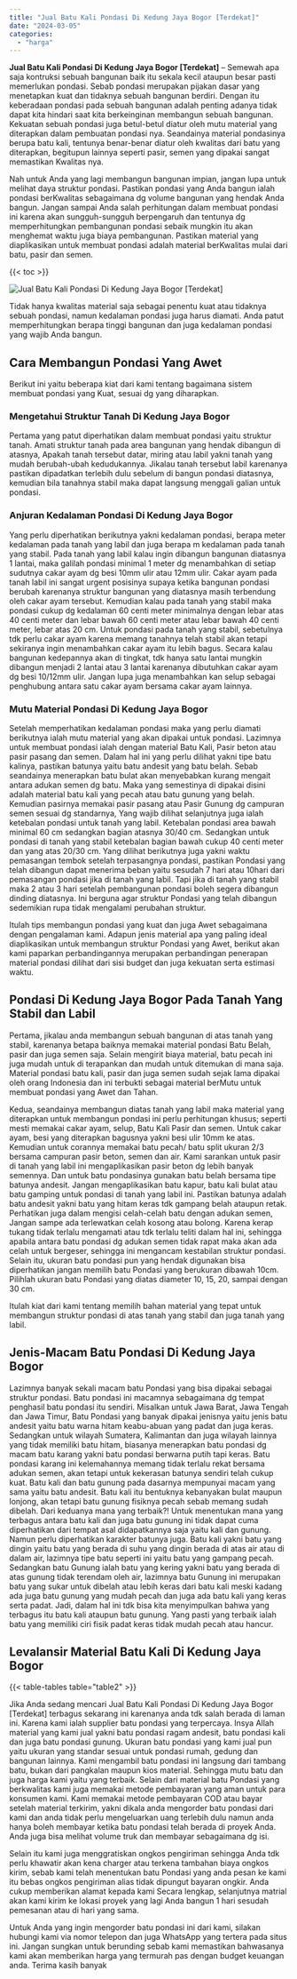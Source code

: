 ```yaml
---
title: "Jual Batu Kali Pondasi Di Kedung Jaya Bogor [Terdekat]"
date: "2024-03-05"
categories: 
  - "harga"
---
```


**Jual Batu Kali Pondasi Di Kedung Jaya Bogor \[Terdekat\]** – Semewah apa saja kontruksi sebuah bangunan baik itu sekala kecil ataupun besar pasti memerlukan pondasi. Sebab pondasi merupakan pijakan dasar yang menetapkan kuat dan tidaknya sebuah bangunan berdiri. Dengan itu keberadaan pondasi pada sebuah bangunan adalah penting adanya tidak dapat kita hindari saat kita berkeinginan membangun sebuah bangunan. Kekuatan sebuah pondasi juga betul-betul diatur oleh mutu material yang diterapkan dalam pembuatan pondasi nya. Seandainya material pondasinya berupa batu kali, tentunya benar-benar diatur oleh kwalitas dari batu yang diterapkan, begitupun lainnya seperti pasir, semen yang dipakai sangat memastikan Kwalitas nya.

Nah untuk Anda yang lagi membangun bangunan impian, jangan lupa untuk melihat daya struktur pondasi. Pastikan pondasi yang Anda bangun ialah pondasi berKwalitas sebagaimana dg volume bangunan yang hendak Anda bangun. Jangan sampai Anda salah perhitungan dalam membuat pondasi ini karena akan sungguh-sungguh berpengaruh dan tentunya dg memperhitungkan pembangunan pondasi sebaik mungkin itu akan menghemat waktu juga biaya pembangunan. Pastikan material yang diaplikasikan untuk membuat pondasi adalah material berKwalitas mulai dari batu, pasir dan semen.

{{< toc >}}

![Jual Batu Kali Pondasi Di Kedung Jaya Bogor [Terdekat]](/images/jual-batu-kali-01.png)

Tidak hanya kwalitas material saja sebagai penentu kuat atau tidaknya sebuah pondasi, namun kedalaman pondasi juga harus diamati. Anda patut memperhitungkan berapa tinggi bangunan dan juga kedalaman pondasi yang wajib Anda bangun.

## Cara Membangun Pondasi Yang Awet

Berikut ini yaitu beberapa kiat dari kami tentang bagaimana sistem membuat pondasi yang Kuat, sesuai dg yang diharapkan.

### Mengetahui Struktur Tanah Di Kedung Jaya Bogor

Pertama yang patut diperhatikan dalam membuat pondasi yaitu struktur tanah. Amati struktur tanah pada area bangunan yang hendak dibangun di atasnya, Apakah tanah tersebut datar, miring atau labil yakni tanah yang mudah berubah-ubah kedudukannya. Jikalau tanah tersebut labil karenanya pastikan dipadatkan terlebih dulu sebelum di bangun pondasi diatasnya, kemudian bila tanahnya stabil maka dapat langsung menggali galian untuk pondasi.

### Anjuran Kedalaman Pondasi Di Kedung Jaya Bogor

Yang perlu diperhatikan berikutnya yakni kedalaman pondasi, berapa meter kedalaman pada tanah yang labil dan juga berapa m kedalaman pada tanah yang stabil. Pada tanah yang labil kalau ingin dibangun bangunan diatasnya 1 lantai, maka galilah pondasi minimal 1 meter dg menambahkan di setiap sudutnya cakar ayam dg besi 10mm ulir atau 12mm ulir. Cakar ayam pada tanah labil ini sangat urgent posisinya supaya ketika bangunan pondasi berubah karenanya struktur bangunan yang diatasnya masih terbendung oleh cakar ayam tersebut. Kemudian kalau pada tanah yang stabil maka pondasi cukup dg kedalaman 60 centi meter minimalnya dengan lebar atas 40 centi meter dan lebar bawah 60 centi meter atau lebar bawah 40 centi meter, lebar atas 20 cm. Untuk pondasi pada tanah yang stabil, sebetulnya tdk perlu cakar ayam karena memang tanahnya telah stabil akan tetapi sekiranya ingin menambahkan cakar ayam itu lebih bagus. Secara kalau bangunan kedepannya akan di tingkat, tdk hanya satu lantai mungkin dibangun menjadi 2 lantai atau 3 lantai karenanya dibutuhkan cakar ayam dg besi 10/12mm ulir. Jangan lupa juga menambahkan kan selup sebagai penghubung antara satu cakar ayam bersama cakar ayam lainnya.

### Mutu Material Pondasi Di Kedung Jaya Bogor

Setelah memperhatikan kedalaman pondasi maka yang perlu diamati berikutnya ialah mutu material yang akan dipakai untuk pondasi. Lazimnya untuk membuat pondasi ialah dengan material Batu Kali, Pasir beton atau pasir pasang dan semen. Dalam hal ini yang perlu dilihat yakni tipe batu kalinya, pastikan batunya yaitu batu andesit yang batu belah. Sebab seandainya menerapkan batu bulat akan menyebabkan kurang mengait antara adukan semen dg batu. Maka yang semestinya di dipakai disini adalah material batu kali yang pecah atau batu gunung yang belah. Kemudian pasirnya memakai pasir pasang atau Pasir Gunung dg campuran semen sesuai dg standarnya, Yang wajib dilihat selanjutnya juga ialah ketebalan pondasi untuk tanah yang labil. Ketebalan pondasi area bawah minimal 60 cm sedangkan bagian atasnya 30/40 cm. Sedangkan untuk pondasi di tanah yang stabil ketebalan bagian bawah cukup 40 centi meter dan yang atas 20/30 cm. Yang dilihat berikutnya juga yakni waktu pemasangan tembok setelah terpasangnya pondasi, pastikan Pondasi yang telah dibangun dapat menerima beban yaitu sesudah 7 hari atau 10hari dari pemasangan pondasi jika di tanah yang labil. Tapi jika di tanah yang stabil maka 2 atau 3 hari setelah pembangunan pondasi boleh segera dibangun dinding diatasnya. Ini berguna agar struktur Pondasi yang telah dibangun sedemikian rupa tidak mengalami perubahan struktur.

Itulah tips membangun pondasi yang kuat dan juga Awet sebagaimana dengan pengalaman kami. Adapun jenis material apa yang paling ideal diaplikasikan untuk membangun struktur Pondasi yang Awet, berikut akan kami paparkan perbandingannya merupakan perbandingan penerapan material pondasi dilihat dari sisi budget dan juga kekuatan serta estimasi waktu.

## Pondasi Di Kedung Jaya Bogor Pada Tanah Yang Stabil dan Labil

Pertama, jikalau anda membangun sebuah bangunan di atas tanah yang stabil, karenanya betapa baiknya memakai material pondasi Batu Belah, pasir dan juga semen saja. Selain mengirit biaya material, batu pecah ini juga mudah untuk di terapankan dan mudah untuk ditemukan di mana saja. Material pondasi batu kali, pasir dan juga semen sudah sejak lama dipakai oleh orang Indonesia dan ini terbukti sebagai material berMutu untuk membuat pondasi yang Awet dan Tahan.

Kedua, seandainya membangun diatas tanah yang labil maka material yang diterapkan untuk membangun pondasi ini perlu perhitungan khusus; seperti mesti memakai cakar ayam, selup, Batu Kali Pasir dan semen. Untuk cakar ayam, besi yang diterapkan bagusnya yakni besi ulir 10mm ke atas. Kemudian untuk corannya memakai batu pecah/ batu split ukuran 2/3 bersama campuran pasir beton, semen dan air. Kami sarankan untuk pasir di tanah yang labil ini mengaplikasikan pasir beton dg lebih banyak semennya. Dan untuk batu pondasinya gunakan batu belah bersama tipe batunya andesit. Jangan mengaplikasikan batu kapur, batu kali bulat atau batu gamping untuk pondasi di tanah yang labil ini. Pastikan batunya adalah batu andesit yakni batu yang hitam keras tdk gampang belah ataupun retak. Perhatikan juga dalam mengisi celah-celah batu dengan adukan semen, Jangan sampe ada terlewatkan celah kosong atau bolong. Karena kerap tukang tidak terlalu mengamati atau tdk terlalu teliti dalam hal ini, sehingga apabila antara batu pondasi dg adukan semen tidak rapat maka akan ada celah untuk bergeser, sehingga ini mengancam kestabilan struktur pondasi. Selain itu, ukuran batu pondasi pun yang hendak digunakan bisa diperhatikan jangan memilih batu Pondasi yang berukuran dibawah 10cm. Pilihlah ukuran batu Pondasi yang diatas diameter 10, 15, 20, sampai dengan 30 cm.

Itulah kiat dari kami tentang memilih bahan material yang tepat untuk membangun struktur pondasi di atas tanah yang stabil dan juga tanah yang labil.

## Jenis-Macam Batu Pondasi Di Kedung Jaya Bogor

Lazimnya banyak sekali macam batu Pondasi yang bisa dipakai sebagai struktur pondasi. Batu pondasi ini macamnya sebagaimana dg tempat penghasil batu pondasi itu sendiri. Misalkan untuk Jawa Barat, Jawa Tengah dan Jawa Timur, Batu Pondasi yang banyak dipakai jenisnya yaitu jenis batu andesit yaitu batu warna hitam keabu-abuan yang padat dan juga keras. Sedangkan untuk wilayah Sumatera, Kalimantan dan juga wilayah lainnya yang tidak memiliki batu hitam, biasanya menerapkan batu pondasi dg macam batu karang yakni batu pondasi berwarna putih tapi keras. Batu pondasi karang ini kelemahannya memang tidak terlalu rekat bersama adukan semen, akan tetapi untuk kekerasan batunya sendiri telah cukup kuat. Batu kali dan batu gunung pada dasarnya mempunyai macam yang sama yaitu batu andesit. Batu kali itu bentuknya kebanyakan bulat maupun lonjong, akan tetapi batu gunung fisiknya pecah sebab memang sudah dibelah. Dari keduanya mana yang terbaik?! Untuk menentukan mana yang terbagus antara batu kali dan juga batu gunung ini tidak dapat cuma diperhatikan dari tempat asal didapatkannya saja yaitu kali dan gunung. Namun perlu diperhatikan karakter batunya juga. Batu kali yakni batu yang dingin yaitu batu yang berada di suhu yang dingin berada di atas air atau di dalam air, lazimnya tipe batu seperti ini yaitu batu yang gampang pecah. Sedangkan batu Gunung ialah batu yang kering yakni batu yang berada di atas gunung tidak terendam oleh air, lazimnya batu Gunung ini merupakan batu yang sukar untuk dibelah atau lebih keras dari batu kali meski kadang ada juga batu gunung yang mudah pecah dan juga ada batu kali yang keras serta padat. Jadi, dalam hal ini tdk bisa kita menyimpulkan bahwa yang terbagus itu batu kali ataupun batu gunung. Yang pasti yang terbaik ialah batu yang memiliki ciri fisik padat keras tidak mudah pecah atau hancur.

## Levalansir Material Batu Kali Di Kedung Jaya Bogor

{{< table-tables table="table2" >}}

Jika Anda sedang mencari Jual Batu Kali Pondasi Di Kedung Jaya Bogor \[Terdekat\] terbagus sekarang ini karenanya anda tdk salah berada di laman ini. Karena kami ialah supplier batu pondasi yang terpercaya. Insya Allah material yang kami jual yakni batu pondasi ragam andesit, batu pondasi kali dan juga batu pondasi gunung. Ukuran batu pondasi yang kami jual pun yaitu ukuran yang standar sesuai untuk pondasi rumah, gedung dan bangunan lainnya. Kami mengambil batu pondasi ini langsung dari tambang batu, bukan dari pangkalan maupun kios material. Sehingga mutu batu dan juga harga kami yaitu yang terbaik. Selain dari material batu Pondasi yang berkwalitas kami juga memakai metode pembayaran yang aman untuk para konsumen kami. Kami memakai metode pembayaran COD atau bayar setelah material terkirim, yakni dikala anda mengorder batu pondasi dari kami dan anda tidak perlu mengeluarkan uang terlebih dulu namun anda hanya boleh membayar ketika batu pondasi telah berada di proyek Anda. Anda juga bisa melihat volume truk dan membayar sebagaimana dg isi.

Selain itu kami juga menggratiskan ongkos pengiriman sehingga Anda tdk perlu khawatir akan kena charger atau terkena tambahan biaya ongkos kirim, sebab kami telah menentukan batu Pondasi yang anda pesan ke kami itu bebas ongkos pengiriman alias tidak dipungut bayaran ongkir. Anda cukup memberikan alamat kepada kami Secara lengkap, selanjutnya matrial akan kami kirim ke lokasi proyek yang lagi Anda bangun 1 hari sesudah pemesanan atau di hari yang sama.

Untuk Anda yang ingin mengorder batu pondasi ini dari kami, silakan hubungi kami via nomor telepon dan juga WhatsApp yang tertera pada situs ini. Jangan sungkan untuk berunding sebab kami memastikan bahwasanya kami akan memberikan harga yang termurah pas dengan budget keuangan anda. Terima kasih banyak
